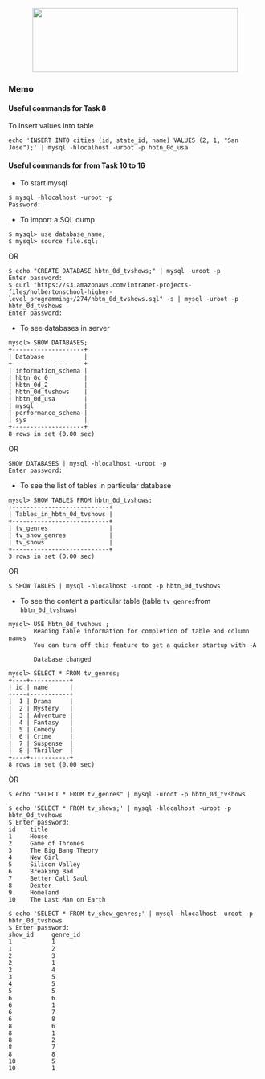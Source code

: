 <p align="center">
  <img width="409" height="128" src="https://www.holbertonschool.com/holberton-logo.png">
<p>


### Memo
#### Useful commands for Task 8
To Insert values into table
```
echo 'INSERT INTO cities (id, state_id, name) VALUES (2, 1, "San Jose");' | mysql -hlocalhost -uroot -p hbtn_0d_usa

```

#### Useful commands for from Task 10 to 16

- To start mysql
```
$ mysql -hlocalhost -uroot -p
Password: 

```

- To import a SQL dump
```
$ mysql> use database_name;
$ mysql> source file.sql;
```
OR
```
$ echo "CREATE DATABASE hbtn_0d_tvshows;" | mysql -uroot -p
Enter password: 
$ curl "https://s3.amazonaws.com/intranet-projects-files/holbertonschool-higher-level_programming+/274/hbtn_0d_tvshows.sql" -s | mysql -uroot -p hbtn_0d_tvshows
Enter password: 

```
- To see databases in server
```
mysql> SHOW DATABASES;
+--------------------+
| Database           |
+--------------------+
| information_schema |
| hbtn_0c_0          |
| hbtn_0d_2          |
| hbtn_0d_tvshows    |
| hbtn_0d_usa        |
| mysql              |
| performance_schema |
| sys                |
+--------------------+
8 rows in set (0.00 sec)
```
OR
```
SHOW DATABASES | mysql -hlocalhost -uroot -p
Enter password: 
```
- To see the list of tables in particular database
```
mysql> SHOW TABLES FROM hbtn_0d_tvshows;
+---------------------------+
| Tables_in_hbtn_0d_tvshows |
+---------------------------+
| tv_genres                 |
| tv_show_genres            |
| tv_shows                  |
+---------------------------+
3 rows in set (0.00 sec)
```
OR
```
$ SHOW TABLES | mysql -hlocalhost -uroot -p hbtn_0d_tvshows
```

- To see the content a particular table (table `tv_genres`from `hbtn_0d_tvshows`)
```
mysql> USE hbtn_0d_tvshows ;
       Reading table information for completion of table and column names
       You can turn off this feature to get a quicker startup with -A

       Database changed

mysql> SELECT * FROM tv_genres;
+----+-----------+
| id | name      |
+----+-----------+
|  1 | Drama     |
|  2 | Mystery   |
|  3 | Adventure |
|  4 | Fantasy   |
|  5 | Comedy    |
|  6 | Crime     |
|  7 | Suspense  |
|  8 | Thriller  |
+----+-----------+
8 rows in set (0.00 sec)
```
ÒR
```
$ echo "SELECT * FROM tv_genres" | mysql -uroot -p hbtn_0d_tvshows
```
```
$ echo 'SELECT * FROM tv_shows;' | mysql -hlocalhost -uroot -p hbtn_0d_tvshows
$ Enter password: 
id    title
1     House
2     Game of Thrones
3     The Big Bang Theory
4     New Girl
5     Silicon Valley
6     Breaking Bad
7     Better Call Saul
8     Dexter
9     Homeland
10    The Last Man on Earth
```
```
$ echo 'SELECT * FROM tv_show_genres;' | mysql -hlocalhost -uroot -p hbtn_0d_tvshows
$ Enter password: 
show_id		genre_id
1			1
1			2
2			3
2			1
2			4
3			5
4			5
5			5
6			6
6			1
6			7
6			8
8			6
8			1
8			2
8			7
8			8
10			5
10			1
```

